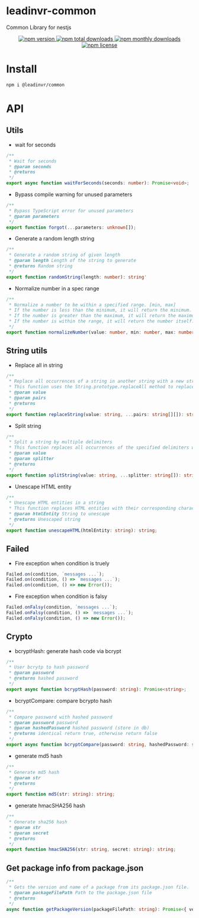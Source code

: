 # leadinvr-common

Common Library for nestjs

<p align="center">
  <a href="https://www.npmjs.com/package/@leadinvr/common">
    <img src="https://img.shields.io/npm/v/@leadinvr/common.svg?style=for-the-badge" alt="npm version" />
  </a>
  <a href="https://www.npmjs.com/package/@leadinvr/common">
    <img src="https://img.shields.io/npm/dt/@leadinvr/common.svg?style=for-the-badge" alt="npm total downloads" />
  </a>
  <a href="https://www.npmjs.com/package/@leadinvr/common">
    <img src="https://img.shields.io/npm/dm/@leadinvr/common.svg?style=for-the-badge" alt="npm monthly downloads" />
  </a>
  <a href="https://www.npmjs.com/package/@leadinvr/common">
    <img src="https://img.shields.io/npm/l/@leadinvr/common.svg?style=for-the-badge" alt="npm license" />
  </a>
</p>

# Install

```bash
npm i @leadinvr/common
```

# API

## Utils

-   wait for seconds

```ts
/**
 * Wait for seconds
 * @param seconds
 * @returns
 */
export async function waitForSeconds(seconds: number): Promise<void>;
```

-   Bypass compile warning for unused parameters

```ts
/**
 * Bypass TypeScript error for unused parameters
 * @param parameters
 */
export function forgot(...parameters: unknown[]);
```

-   Generate a random length string

```ts
/**
 * Generate a random string of given length
 * @param length Length of the string to generate
 * @returns Random string
 */
export function randomString(length: number): string'
```

-   Normalize number in a spec range

```ts
/**
 * Normalize a number to be within a specified range. [min, max]
 * If the number is less than the minimum, it will return the minimum.
 * If the number is greater than the maximum, it will return the maximum.
 * If the number is within the range, it will return the number itself.
 */
export function normalizeNumber(value: number, min: number, max: number): number;
```

## String utils

-   Replace all in string

```ts
/**
 * Replace all occurrences of a string in another string with a new string.
 * This function uses the String.prototype.replaceAll method to replace all occurrences of a substring with a new string.
 * @param value
 * @param pairs
 * @returns
 */
export function replaceString(value: string, ...pairs: string[][]): string;
```

-   Split string

```ts
/**
 * Split a string by multiple delimiters
 * This function replaces all occurrences of the specified delimiters with a unique string and then splits the string by that unique string.
 * @param value
 * @param splitter
 * @returns
 */
export function splitString(value: string, ...splitter: string[]): string[];
```

-   Unescape HTML entity

```ts
/**
 * Unescape HTML entities in a string
 * This function replaces HTML entities with their corresponding characters.
 * @param htmlEntity String to unescape
 * @returns Unescaped string
 */
export function unescapeHTML(htmlEntity: string): string;
```

## Failed

-   Fire exception when condition is truely

```ts
Failed.on(condition, `messages ...`);
Failed.on(condition, () => `messages ...`);
Failed.on(condition, () => new Error());
```

-   Fire exception when condition is falsy

```ts
Failed.onFalsy(condition, `messages ...`);
Failed.onFalsy(condition, () => `messages ...`);
Failed.onFalsy(condition, () => new Error());
```

## Crypto

-   bcryptHash: generate hash code via bcrypt

```ts
/**
 * User bcrytp to hash password
 * @param password
 * @returns hashed password
 */
export async function bcryptHash(password: string): Promise<string>;
```

-   bcryptCompare: compare bcrypto hash

```ts
/**
 * Compare password with hashed password
 * @param password password
 * @param hashedPassword hashed password (store in db)
 * @returns identical return true, otherwise return false
 */
export async function bcryptCompare(password: string, hashedPassword: string): Promise<boolean>;
```

-   generate md5 hash

```ts
/**
 * Generate md5 hash
 * @param str
 * @returns
 */
export function md5(str: string): string;
```

-   generate hmacSHA256 hash

```ts
/**
 * Generate sha256 hash
 * @param str
 * @param secret
 * @returns
 */
export function hmacSHA256(str: string, secret: string): string;
```

## Get package info from package.json

```ts
/**
 * Gets the version and name of a package from its package.json file.
 * @param packageFilePath Path to the package.json file
 * @returns
 */
async function getPackageVersion(packageFilePath: string): Promise<{ version: string; name: string }>;
```
